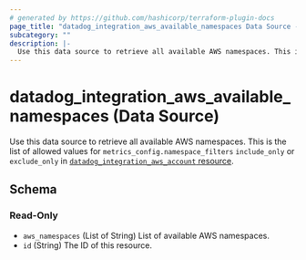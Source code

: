 ```yaml
---
# generated by https://github.com/hashicorp/terraform-plugin-docs
page_title: "datadog_integration_aws_available_namespaces Data Source - terraform-provider-datadog"
subcategory: ""
description: |-
  Use this data source to retrieve all available AWS namespaces. This is the list of allowed values for metrics_config.namespace_filters include_only or exclude_only in datadog_integration_aws_account resource https://registry.terraform.io/providers/DataDog/datadog/latest/docs/resources/integration_aws_account.
---
```


# datadog_integration_aws_available_namespaces (Data Source)

Use this data source to retrieve all available AWS namespaces. This is the list of allowed values for `metrics_config.namespace_filters` `include_only` or `exclude_only` in [`datadog_integration_aws_account` resource](https://registry.terraform.io/providers/DataDog/datadog/latest/docs/resources/integration_aws_account).



<!-- schema generated by tfplugindocs -->
## Schema

### Read-Only

- `aws_namespaces` (List of String) List of available AWS namespaces.
- `id` (String) The ID of this resource.

